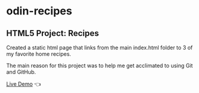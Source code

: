 # odin-recipes
HTML5 Project: Recipes
-
Created a static html page that links from the main index.html folder to 3 of my favorite home recipes.

The main reason for this project was to help me get acclimated to using Git and GitHub.

[Live Demo](https://troywickliffe.github.io/odin-recipes/) :point_left:
